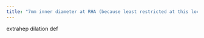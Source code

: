 ```yaml
---
title: "7mm inner diameter at RHA (because least restricted at this location"
---
```

extrahep dilation def

